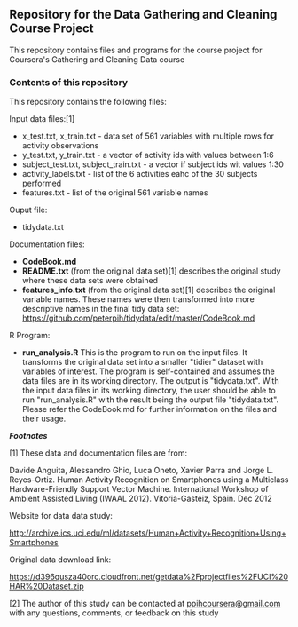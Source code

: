 ## Repository for the Data Gathering and Cleaning Course Project

This repository contains files and programs for the course project for Coursera's Gathering and Cleaning Data course

### Contents of this repository
This repository contains the following files:

Input data files:[1]
- x_test.txt, x_train.txt - data set of 561 variables with multiple rows for activity observations
- y_test.txt, y_train.txt - a vector of activity ids with values between 1:6
- subject_test.txt, subject_train.txt - a vector if subject ids wit values 1:30
- activity_labels.txt - list of the 6 activities eahc of the 30 subjects performed
- features.txt - list of the original 561 variable names

Ouput file:
- tidydata.txt

Documentation files:
- **CodeBook.md**
- **README.txt** (from the original data set)[1] describes the original study where these data sets were obtained
- **features_info.txt** (from the original data set)[1] describes the original variable names. These names were then transformed into more descriptive names in the final tidy data set: https://github.com/peterpih/tidydata/edit/master/CodeBook.md

R Program:
- **run_analysis.R** This is the program to run on the input files. It transforms the original data set into a smaller "tidier" dataset with variables of interest.  The program is self-contained and assumes the data files are in its working directory. The output is "tidydata.txt".  With the input data files in its working directory, the user should be able to run "run_analysis.R" with the result being the output file "tidydata.txt". Please refer the CodeBook.md for further information on the files and their usage.

***Footnotes***

[1] These data and documentation files are from:

Davide Anguita, Alessandro Ghio, Luca Oneto, Xavier Parra and Jorge L. Reyes-Ortiz. Human 
Activity Recognition on Smartphones using a Multiclass Hardware-Friendly Support Vector Machine. 
International Workshop of Ambient Assisted Living (IWAAL 2012). Vitoria-Gasteiz, Spain. Dec 2012

Website for data data study:

http://archive.ics.uci.edu/ml/datasets/Human+Activity+Recognition+Using+Smartphones

Original data download link:

https://d396qusza40orc.cloudfront.net/getdata%2Fprojectfiles%2FUCI%20HAR%20Dataset.zip 

[2] The author of this study can be contacted at ppihcoursera@gmail.com with any questions, comments, or feedback on this study
